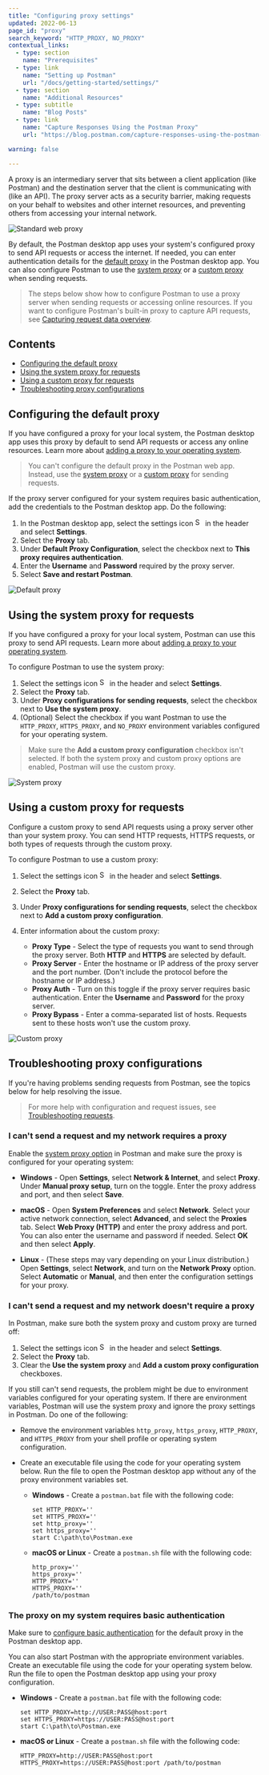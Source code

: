 ```yaml
---
title: "Configuring proxy settings"
updated: 2022-06-13
page_id: "proxy"
search_keyword: "HTTP_PROXY, NO_PROXY"
contextual_links:
  - type: section
    name: "Prerequisites"
  - type: link
    name: "Setting up Postman"
    url: "/docs/getting-started/settings/"
  - type: section
    name: "Additional Resources"
  - type: subtitle
    name: "Blog Posts"
  - type: link
    name: "Capture Responses Using the Postman Proxy"
    url: "https://blog.postman.com/capture-responses-using-the-postman-proxy/"

warning: false

---
```


A proxy is an intermediary server that sits between a client application (like Postman) and the destination server that the client is communicating with (like an API). The proxy server acts as a security barrier, making requests on your behalf to websites and other internet resources, and preventing others from accessing your internal network.

<img alt="Standard web proxy" src="https://assets.postman.com/postman-docs/proxy-standard-flow.jpg">

By default, the Postman desktop app uses your system's configured proxy to send API requests or access the internet. If needed, you can enter authentication details for the [default proxy](#configuring-the-default-proxy) in the Postman desktop app. You can also configure Postman to use the [system proxy](#using-the-system-proxy-for-requests) or a [custom proxy](#using-a-custom-proxy-for-requests) when sending requests.

> The steps below show how to configure Postman to use a proxy server when sending requests or accessing online resources. If you want to configure Postman's built-in proxy to capture API requests, see [Capturing request data overview](/docs/sending-requests/capturing-request-data/capture-overview/).

## Contents

* [Configuring the default proxy](#configuring-the-default-proxy)
* [Using the system proxy for requests](#using-the-system-proxy-for-requests)
* [Using a custom proxy for requests](#using-a-custom-proxy-for-requests)
* [Troubleshooting proxy configurations](#troubleshooting-proxy-configurations)

## Configuring the default proxy

If you have configured a proxy for your local system, the Postman desktop app uses this proxy by default to send API requests or access any online resources. Learn more about [adding a proxy to your operating system](#i-cant-send-a-request-and-my-network-requires-a-proxy).

> You can't configure the default proxy in the Postman web app. Instead, use the [system proxy](#using-the-system-proxy-for-requests) or a [custom proxy](#using-a-custom-proxy-for-requests) for sending requests.

If the proxy server configured for your system requires basic authentication, add the credentials to the Postman desktop app. Do the following:

1. In the Postman desktop app, select the settings icon <img alt="Settings icon" src="https://assets.postman.com/postman-docs/icon-settings-v9.jpg#icon" width="16px"> in the header and select **Settings**.
1. Select the **Proxy** tab.
1. Under **Default Proxy Configuration**, select the checkbox next to **This proxy requires authentication**.
1. Enter the **Username** and **Password** required by the proxy server.
1. Select **Save and restart Postman**.

<img alt="Default proxy" src="https://assets.postman.com/postman-docs/proxy-default-v9-21.jpg">

## Using the system proxy for requests

If you have configured a proxy for your local system, Postman can use this proxy to send API requests. Learn more about [adding a proxy to your operating system](#i-cant-send-a-request-and-my-network-requires-a-proxy).

To configure Postman to use the system proxy:

1. Select the settings icon <img alt="Settings icon" src="https://assets.postman.com/postman-docs/icon-settings-v9.jpg#icon" width="16px"> in the header and select **Settings**.
1. Select the **Proxy** tab.
1. Under **Proxy configurations for sending requests**, select the checkbox next to **Use the system proxy**.
1. (Optional) Select the checkbox if you want Postman to use the `HTTP_PROXY`, `HTTPS_PROXY`, and `NO_PROXY` environment variables configured for your operating system.

> Make sure the **Add a custom proxy configuration** checkbox isn't selected. If both the system proxy and custom proxy options are enabled, Postman will use the custom proxy.

<img alt="System proxy" src="https://assets.postman.com/postman-docs/proxy-system-v9-21.jpg">

## Using a custom proxy for requests

Configure a custom proxy to send API requests using a proxy server other than your system proxy. You can send HTTP requests, HTTPS requests, or both types of requests through the custom proxy.

To configure Postman to use a custom proxy:

1. Select the settings icon <img alt="Settings icon" src="https://assets.postman.com/postman-docs/icon-settings-v9.jpg#icon" width="16px"> in the header and select **Settings**.
1. Select the **Proxy** tab.
1. Under **Proxy configurations for sending requests**, select the checkbox next to **Add a custom proxy configuration**.
1. Enter information about the custom proxy:

    * **Proxy Type** - Select the type of requests you want to send through the proxy server. Both **HTTP** and **HTTPS** are selected by default.
    * **Proxy Server** - Enter the hostname or IP address of the proxy server and the port number. (Don't include the protocol before the hostname or IP address.)
    * **Proxy Auth** - Turn on this toggle if the proxy server requires basic authentication. Enter the **Username** and **Password** for the proxy server.
    * **Proxy Bypass** - Enter a comma-separated list of hosts. Requests sent to these hosts won't use the custom proxy.

<img alt="Custom proxy" src="https://assets.postman.com/postman-docs/proxy-custom-v9-21.jpg">

## Troubleshooting proxy configurations

If you're having problems sending requests from Postman, see the topics below for help resolving the issue.

> For more help with configuration and request issues, see [Troubleshooting requests](/docs/sending-requests/troubleshooting-api-requests/).

### I can't send a request and my network requires a proxy

Enable the [system proxy option](#using-the-system-proxy-for-requests) in Postman and make sure the proxy is configured for your operating system:

* **Windows** - Open **Settings**, select **Network & Internet**, and select **Proxy**. Under **Manual proxy setup**, turn on the toggle. Enter the proxy address and port, and then select **Save**.

* **macOS** - Open **System Preferences** and select **Network**. Select your active network connection, select **Advanced**, and select the **Proxies** tab. Select **Web Proxy (HTTP)** and enter the proxy address and port. You can also enter the username and password if needed. Select **OK** and then select **Apply**.

* **Linux** - (These steps may vary depending on your Linux distribution.) Open **Settings**, select **Network**, and turn on the **Network Proxy** option. Select **Automatic** or **Manual**, and then enter the configuration settings for your proxy.

### I can't send a request and my network doesn't require a proxy

In Postman, make sure both the system proxy and custom proxy are turned off:

1. Select the settings icon <img alt="Settings icon" src="https://assets.postman.com/postman-docs/icon-settings-v9.jpg#icon" width="16px"> in the header and select **Settings**.
1. Select the **Proxy** tab.
1. Clear the **Use the system proxy** and **Add a custom proxy configuration** checkboxes.

If you still can't send requests, the problem might be due to environment variables configured for your operating system. If there are environment variables, Postman will use the system proxy and ignore the proxy settings in Postman. Do one of the following:

* Remove the environment variables `http_proxy`, `https_proxy`, `HTTP_PROXY`, and `HTTPS_PROXY` from your shell profile or operating system configuration.
* Create an executable file using the code for your operating system below. Run the file to open the Postman desktop app without any of the proxy environment variables set.

    * **Windows** - Create a `postman.bat` file with the following code:

        ```shell
        set HTTP_PROXY=''
        set HTTPS_PROXY=''
        set http_proxy=''
        set https_proxy=''
        start C:\path\to\Postman.exe
        ```

    * **macOS or Linux** - Create a `postman.sh` file with the following code:

        ```shell
        http_proxy=''
        https_proxy=''
        HTTP_PROXY=''
        HTTPS_PROXY=''
        /path/to/postman
        ```

### The proxy on my system requires basic authentication

Make sure to [configure basic authentication](#configuring-the-default-proxy) for the default proxy in the Postman desktop app.

You can also start Postman with the appropriate environment variables. Create an executable file using the code for your operating system below. Run the file to open the Postman desktop app using your proxy configuration.

* **Windows** - Create a `postman.bat` file with the following code:

    ```shell
    set HTTP_PROXY=http://USER:PASS@host:port
    set HTTPS_PROXY=https://USER:PASS@host:port
    start C:\path\to\Postman.exe
    ```

* **macOS or Linux** - Create a `postman.sh` file with the following code:

    ```shell
    HTTP_PROXY=http://USER:PASS@host:port
    HTTPS_PROXY=https://USER:PASS@host:port /path/to/postman
    ```
